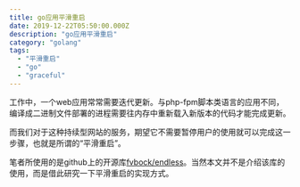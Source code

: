 ```yaml
---
title: go应用平滑重启
date: 2019-12-22T05:50:00.000Z
description: "go应用平滑重启"
category: "golang"
tags:
  - "平滑重启"
  - "go"
  - "graceful"
---
```

工作中，一个web应用常常需要迭代更新。与php-fpm脚本类语言的应用不同，编译成二进制文件部署的进程需要往内存中重新载入新版本的代码才能完成更新。

而我们对于这种持续型网站的服务，期望它不需要暂停用户的使用就可以完成这一步骤，也就是所谓的“平滑重启”。

笔者所使用的是github上的开源库[fvbock/endless](https://github.com/fvbock/endless)。当然本文并不是介绍该库的使用，而是借此研究一下平滑重启的实现方式。
